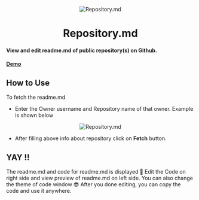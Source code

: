 <p align="center">
	<img src="https://user-images.githubusercontent.com/57860123/114352202-38c21380-9b89-11eb-8fb1-878307c6257e.png" align="center" alt="Repository.md"/>
</p>


<h1 align="center">Repository.md</h1>
<h4>View and edit readme.md of public repository(s) on Github.</h4>
<a href="http://repositorymd.netlify.app">
	<h4>Demo</h4>
</a>
<h2>How to Use</h2>
<p>To fetch the readme.md 
</p>
<ul>
<li>Enter the Owner username and Repository name of that owner. Example is shown below</li>
	</ul>
<p align="center">
	<img src="https://user-images.githubusercontent.com/57860123/114352039-01ebfd80-9b89-11eb-8d7f-c3b6dbbdb2d2.png" align="center" alt="Repository.md"/>
</p>


<ul>
<li>After filling above info about repository click on <strong>Fetch</strong> button.</li>
</ul>

<h2>YAY !!</h2>
The readme.md and code for readme.md is displayed 🤩
Edit the Code on right side and view preview of readme.md on left side.
You can also change the theme of code window 😎
After you done editing, you can copy the code and use it anywhere.

<h4></h4>
